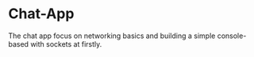 # Chat-App
The chat app focus on networking basics and building a simple console-based with sockets at firstly.
